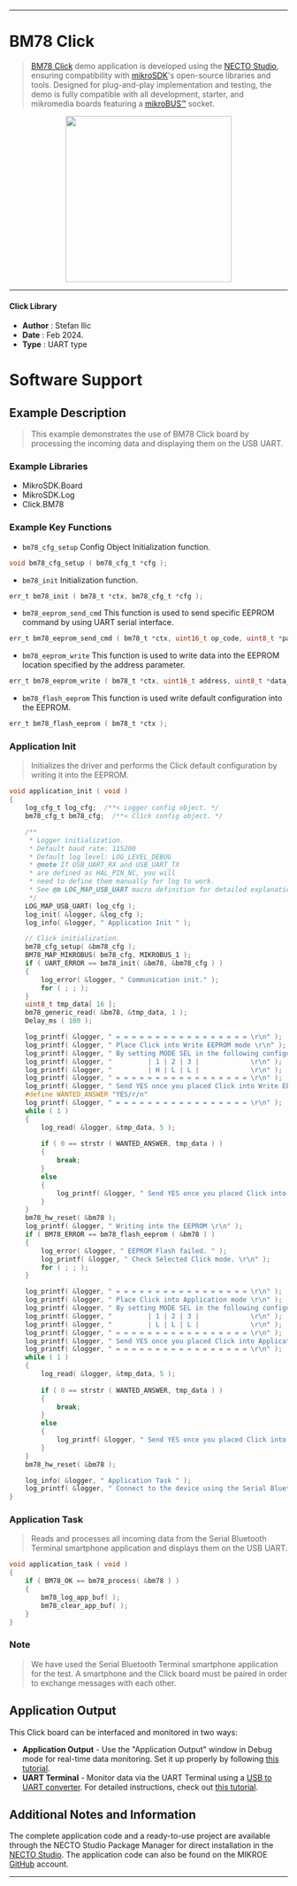 
---
# BM78 Click

> [BM78 Click](https://www.mikroe.com/?pid_product=MIKROE-6114) demo application is developed using
the [NECTO Studio](https://www.mikroe.com/necto), ensuring compatibility with [mikroSDK](https://www.mikroe.com/mikrosdk)'s
open-source libraries and tools. Designed for plug-and-play implementation and testing, the demo is fully compatible with
all development, starter, and mikromedia boards featuring a [mikroBUS&trade;](https://www.mikroe.com/mikrobus) socket.

<p align="center">
  <img src="https://www.mikroe.com/?pid_product=MIKROE-6114&image=1" height=300px>
</p>

---

#### Click Library

- **Author**        : Stefan Ilic
- **Date**          : Feb 2024.
- **Type**          : UART type

# Software Support

## Example Description

> This example demonstrates the use of BM78 Click board by processing
 the incoming data and displaying them on the USB UART.

### Example Libraries

- MikroSDK.Board
- MikroSDK.Log
- Click.BM78

### Example Key Functions

- `bm78_cfg_setup` Config Object Initialization function.
```c
void bm78_cfg_setup ( bm78_cfg_t *cfg );
```

- `bm78_init` Initialization function.
```c
err_t bm78_init ( bm78_t *ctx, bm78_cfg_t *cfg );
```

- `bm78_eeprom_send_cmd` This function is used to send specific EEPROM command by using UART serial interface.
```c
err_t bm78_eeprom_send_cmd ( bm78_t *ctx, uint16_t op_code, uint8_t *param, uint8_t len );
```

- `bm78_eeprom_write` This function is used to write data into the EEPROM location specified by the address parameter.
```c
err_t bm78_eeprom_write ( bm78_t *ctx, uint16_t address, uint8_t *data_in, uint8_t len );
```

- `bm78_flash_eeprom` This function is used write default configuration into the EEPROM.
```c
err_t bm78_flash_eeprom ( bm78_t *ctx );
```

### Application Init

> Initializes the driver and performs the Click default configuration by writing it into the EEPROM.

```c
void application_init ( void ) 
{
    log_cfg_t log_cfg;  /**< Logger config object. */
    bm78_cfg_t bm78_cfg;  /**< Click config object. */

    /** 
     * Logger initialization.
     * Default baud rate: 115200
     * Default log level: LOG_LEVEL_DEBUG
     * @note If USB_UART_RX and USB_UART_TX 
     * are defined as HAL_PIN_NC, you will 
     * need to define them manually for log to work. 
     * See @b LOG_MAP_USB_UART macro definition for detailed explanation.
     */
    LOG_MAP_USB_UART( log_cfg );
    log_init( &logger, &log_cfg );
    log_info( &logger, " Application Init " );

    // Click initialization.
    bm78_cfg_setup( &bm78_cfg );
    BM78_MAP_MIKROBUS( bm78_cfg, MIKROBUS_1 );
    if ( UART_ERROR == bm78_init( &bm78, &bm78_cfg ) ) 
    {
        log_error( &logger, " Communication init." );
        for ( ; ; );
    }
    uint8_t tmp_data[ 16 ];
    bm78_generic_read( &bm78, &tmp_data, 1 );  
    Delay_ms ( 100 );

    log_printf( &logger, " = = = = = = = = = = = = = = = = = \r\n" );
    log_printf( &logger, " Place Click into Write EEPROM mode \r\n" );
    log_printf( &logger, " By setting MODE SEL in the following configuration \r\n" );
    log_printf( &logger, "         | 1 | 2 | 3 |             \r\n" );
    log_printf( &logger, "         | H | L | L |             \r\n" );
    log_printf( &logger, " = = = = = = = = = = = = = = = = = \r\n" );
    log_printf( &logger, " Send YES once you placed Click into Write EEPROM mode \r\n" );
    #define WANTED_ANSWER "YES/r/n"
    log_printf( &logger, " = = = = = = = = = = = = = = = = = \r\n" );
    while ( 1 )
    {
        log_read( &logger, &tmp_data, 5 );
        
        if ( 0 == strstr ( WANTED_ANSWER, tmp_data ) )
        {
            break;
        }
        else
        {
            log_printf( &logger, " Send YES once you placed Click into Write EEPROM mode \r\n" );
        }
    }
    bm78_hw_reset( &bm78 );
    log_printf( &logger, " Writing into the EEPROM \r\n" );
    if ( BM78_ERROR == bm78_flash_eeprom ( &bm78 ) )
    {
        log_error( &logger, " EEPROM Flash failed. " );
        log_printf( &logger, " Check Selected Click mode. \r\n" );
        for ( ; ; );
    }

    log_printf( &logger, " = = = = = = = = = = = = = = = = = \r\n" );
    log_printf( &logger, " Place Click into Application mode \r\n" );
    log_printf( &logger, " By setting MODE SEL in the following configuration \r\n" );
    log_printf( &logger, "         | 1 | 2 | 3 |             \r\n" );
    log_printf( &logger, "         | L | L | L |             \r\n" );
    log_printf( &logger, " = = = = = = = = = = = = = = = = = \r\n" );
    log_printf( &logger, " Send YES once you placed Click into Application mode \r\n" );
    log_printf( &logger, " = = = = = = = = = = = = = = = = = \r\n" );
    while ( 1 )
    {
        log_read( &logger, &tmp_data, 5 );
        
        if ( 0 == strstr ( WANTED_ANSWER, tmp_data ) )
        {
            break;
        }
        else
        {
            log_printf( &logger, " Send YES once you placed Click into Application mode \r\n" );
        }
    }
    bm78_hw_reset( &bm78 );

    log_info( &logger, " Application Task " );
    log_printf( &logger, " Connect to the device using the Serial Bluetooth Terminal App \r\n\r\n" );
}
```

### Application Task

> Reads and processes all incoming data from the Serial Bluetooth Terminal smartphone application and displays them on the USB UART.

```c
void application_task ( void ) 
{
    if ( BM78_OK == bm78_process( &bm78 ) ) 
    {
        bm78_log_app_buf( );
        bm78_clear_app_buf( );
    }
}
```

### Note

> We have used the Serial Bluetooth Terminal smartphone application for the test. 
  A smartphone and the Click board must be paired in order to exchange messages with each other.

## Application Output

This Click board can be interfaced and monitored in two ways:
- **Application Output** - Use the "Application Output" window in Debug mode for real-time data monitoring.
Set it up properly by following [this tutorial](https://www.youtube.com/watch?v=ta5yyk1Woy4).
- **UART Terminal** - Monitor data via the UART Terminal using
a [USB to UART converter](https://www.mikroe.com/click/interface/usb?interface*=uart,uart). For detailed instructions,
check out [this tutorial](https://help.mikroe.com/necto/v2/Getting%20Started/Tools/UARTTerminalTool).

## Additional Notes and Information

The complete application code and a ready-to-use project are available through the NECTO Studio Package Manager for 
direct installation in the [NECTO Studio](https://www.mikroe.com/necto). The application code can also be found on
the MIKROE [GitHub](https://github.com/MikroElektronika/mikrosdk_click_v2) account.

---
